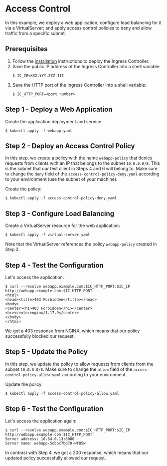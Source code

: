 # Access Control

In this example, we deploy a web application; configure load balancing for it via a VirtualServer; and apply access control policies to deny and allow traffic from a specific subnet.

## Prerequisites

1. Follow the [installation](https://docs.nginx.com/nginx-ingress-controller/installation/installation-with-manifests/) instructions to deploy the Ingress Controller.
1. Save the public IP address of the Ingress Controller into a shell variable:
    ```
    $ IC_IP=XXX.YYY.ZZZ.III
    ```
1. Save the HTTP port of the Ingress Controller into a shell variable:
    ```
    $ IC_HTTP_PORT=<port number>
    ```

## Step 1 - Deploy a Web Application

Create the application deployment and service:
```
$ kubectl apply -f webapp.yaml
```

## Step 2 - Deploy an Access Control Policy

In this step, we create a policy with the name `webapp-policy` that denies requests from clients with an IP that belongs to the subnet `10.0.0.0/8`. This is the subnet that our test client in Steps 4 and 6 will belong to. Make sure to change the `deny` field of the `access-control-policy-deny.yaml` according to your environment (use the subnet of your machine).

Create the policy:
```
$ kubectl apply -f access-control-policy-deny.yaml
```

## Step 3 - Configure Load Balancing

Create a VirtualServer resource for the web application:
```
$ kubectl apply -f virtual-server.yaml
```

Note that the VirtualServer references the policy `webapp-policy` created in Step 2.

## Step 4 - Test the Configuration

Let's access the application:
```
$ curl --resolve webapp.example.com:$IC_HTTP_PORT:$IC_IP http://webapp.example.com:$IC_HTTP_PORT
<html>
<head><title>403 Forbidden</title></head>
<body>
<center><h1>403 Forbidden</h1></center>
<hr><center>nginx/1.17.9</center>
</body>
</html>
```

We got a 403 response from NGINX, which means that our policy successfully blocked our request. 

## Step 5 - Update the Policy

In this step, we update the policy to allow requests from clients from the subnet `10.0.0.0/8`. Make sure to change the `allow` field of the `access-control-policy-allow.yaml` according to your environment. 

Update the policy:
```
$ kubectl apply -f access-control-policy-allow.yaml
```

## Step 6 - Test the Configuration

Let's access the application again:
```
$ curl --resolve webapp.example.com:$IC_HTTP_PORT:$IC_IP http://webapp.example.com:$IC_HTTP_PORT
Server address: 10.64.0.13:8080
Server name: webapp-5cbbc7bd78-wf85w
```

In contrast with Step 4, we got a 200 response, which means that our updated policy successfully allowed our request.
